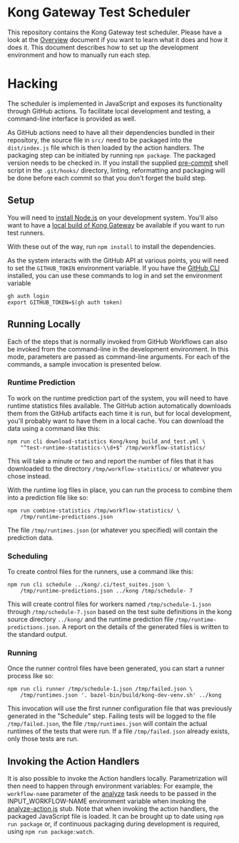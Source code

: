 # Kong Gateway Test Scheduler

This repository contains the Kong Gateway test scheduler.  Please have
a look at the [Overview](./OVERVIEW.md) document if you want to learn
what it does and how it does it.  This document describes how to set
up the development environment and how to manually run each step.

# Hacking

The scheduler is implemented in JavaScript and exposes its
functionality through GitHub actions.  To facilitate local development
and testing, a command-line interface is provided as well.

As GitHub actions need to have all their dependencies bundled in their
repository, the source file in `src/` need to be packaged into the
`dist/index.js` file which is then loaded by the action handlers.  The
packaging step can be initiated by running `npm package`.  The
packaged version needs to be checked in.  If you install the supplied
[pre-commit](./pre-commit) shell script in the `.git/hooks/`
directory, linting, reformatting and packaging will be done before
each commit so that you don't forget the build step.

## Setup

You will need to
[install Node.js](https://nodejs.org/en/download/package-manager) on
your development system.  You'll also want to have a
[local build of Kong Gateway](https://github.com/Kong/kong/blob/master/DEVELOPER.md#build-and-install-from-source)
be available if you want to run test runners.

With these out of the way, run `npm install` to install the
dependencies.

As the system interacts with the GitHub API at various points, you
will need to set the `GITHUB_TOKEN` environment variable.  If you have
the [GitHub CLI](https://cli.github.com/) installed, you can use these
commands to log in and set the environment variable

```shell
gh auth login
export GITHUB_TOKEN=$(gh auth token)
```

## Running Locally

Each of the steps that is normally invoked from GitHub Workflows can
also be invoked from the command-line in the development environment.
In this mode, parameters are passed as command-line arguments.  For
each of the commands, a sample invocation is presented below.

### Runtime Prediction

To work on the runtime prediction part of the system, you will need to
have runtime statistics files available.  The GitHub action
automatically downloads them from the GitHub artifacts each time it is
run, but for local development, you'll probably want to have them in a
local cache.  You can download the data using a command like this:

```shell
npm run cli download-statistics Kong/kong build_and_test.yml \
    "^test-runtime-statistics-\\d+$" /tmp/workflow-statistics/
```

This will take a minute or two and report the number of files that it
has downloaded to the directory `/tmp/workflow-statistics/` or
whatever you chose instead.

With the runtime log files in place, you can run the process to
combine them into a prediction file like so:

```shell
npm run combine-statistics /tmp/workflow-statistics/ \
    /tmp/runtime-predictions.json
```

The file `/tmp/runtimes.json` (or whatever you specified) will contain
the prediction data.

### Scheduling

To create control files for the runners, use a command like this:

```shell
npm run cli schedule ../kong/.ci/test_suites.json \
    /tmp/runtime-predictions.json ../kong /tmp/schedule- 7
```

This will create control files for workers named
`/tmp/schedule-1.json` through `/tmp/schedule-7.json` based on the
test suite definitions in the kong source directory `../kong/` and the
runtime prediction file `/tmp/runtime-predictions.json`.  A report on
the details of the generated files is written to the standard output.

### Running

Once the runner control files have been generated, you can start a
runner process like so:

```shell
npm run cli runner /tmp/schedule-1.json /tmp/failed.json \
    /tmp/runtimes.json '. bazel-bin/build/kong-dev-venv.sh' ../kong
```

This invocation will use the first runner configuration file that was
previously generated in the "Schedule" step.  Failing tests will be
logged to the file `/tmp/failed.json`, the file `/tmp/runtimes.json`
will contain the actual runtimes of the tests that were run.  If a
file `/tmp/failed.json` already exists, only those tests are run.

## Invoking the Action Handlers

It is also possible to invoke the Action handlers locally.
Parametrization will then need to happen through environment
variables: For example, the `workflow-name` parameter of the
[analyze](./analyze/action.yml) task needs to be passed in the
INPUT_WORKFLOW-NAME environment variable when invoking the
[analyze-action.js](./src/analyze-action.js) stub.  Note that when
invoking the action handlers, the packaged JavaScript file is loaded.
It can be brought up to date using `npm run package` or, if continuous
packaging during development is required, using `npm run
package:watch`.
